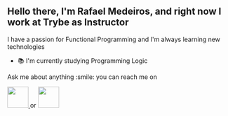 <h2> Hello there, I'm Rafael Medeiros,  and right now I work at Trybe as Instructor </h2>

<section>
  <p>
    I have a passion for Functional Programming and I'm always learning new technologies
  </p>
  <ul>
    <li> 📚 I'm currently studying Programming Logic </li>
  </ul>
</section>

<section>
  <p>
    Ask me about anything :smile: you can reach me on
  </p>
  <a href="https://github.com/RafaelMedeirosGomes" target="_blank">
    <img src="https://cdn.iconscout.com/icon/free/png-256/github-108-438008.png" width="48px" height="48px">
  </a>
  or
  <a href="https://www.linkedin.com/in/rafael-medeiros-gomes/" target="_blank">
    <img src="https://i.ibb.co/Kx2GSrT/linkedin.png" width="48px" height="48px">
  </a>
</section>
